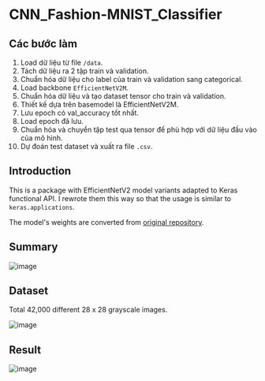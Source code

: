# CNN_Fashion-MNIST_Classifier

## Các bước làm
1. Load dữ liệu từ file `/data`.
2. Tách dữ liệu ra 2 tập train và validation.
3. Chuẩn hóa dữ liệu cho label của train và validation sang categorical.
4. Load backbone `EfficientNetV2M`.
5. Chuẩn hóa dữ liệu và tạo dataset tensor cho train và validation.
6. Thiết kế dựa trên basemodel là EfficientNetV2M.
7. Lưu epoch có val_accuracy tốt nhất.
8. Load epoch đã lưu.
9. Chuẩn hóa và chuyển tập test qua tensor để phù hợp với dữ liệu đầu vào của mô hình.
10. Dự đoán test dataset và xuất ra file `.csv`.

## Introduction
This is a package with EfficientNetV2 model variants adapted to Keras functional API.
I rewrote them this way so that the usage is similar to `keras.applications`.

The model's weights are converted from [original repository](https://github.com/google/automl/tree/master/efficientnetv2).

## Summary
![image](https://github.com/M1nhHoang/CNN_Fashion-MNIST_Classifier/assets/106025710/4dea9c05-e6ab-4e37-b79a-8e884ff8a8c5)


## Dataset
Total 42,000 different 28 x 28 grayscale images.  

![image](https://github.com/M1nhHoang/MLP_For_Classifier_Images/assets/106025710/45fff3a8-0774-46e4-8e9a-8dbc994bc15e)

## Result
![image](https://github.com/M1nhHoang/CNN_Fashion-MNIST_Classifier/assets/106025710/0fea5133-205c-4b61-8734-5a6c894408d6)
